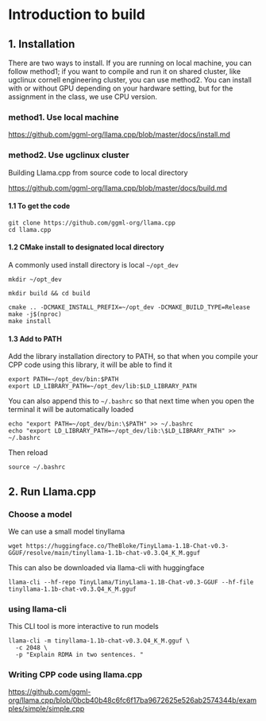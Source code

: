 # Introduction to build

## 1. Installation

There are two ways to install. If you are running on local machine, you can follow method1; if you want to compile and run it on shared cluster, like ugclinux cornell engineering cluster, you can use method2. You can install with or without GPU depending on your hardware setting, but for the assignment in the class, we use CPU version.

### method1. Use local machine
https://github.com/ggml-org/llama.cpp/blob/master/docs/install.md 

### method2. Use ugclinux cluster

Building Llama.cpp from source code to local directory

https://github.com/ggml-org/llama.cpp/blob/master/docs/build.md 


#### 1.1 To get the code

```
git clone https://github.com/ggml-org/llama.cpp
cd llama.cpp
```

#### 1.2 CMake install to designated local directory

A commonly used install directory is local ```~/opt_dev```

```
mkdir ~/opt_dev

mkdir build && cd build

cmake .. -DCMAKE_INSTALL_PREFIX=~/opt_dev -DCMAKE_BUILD_TYPE=Release
make -j$(nproc)
make install
```

#### 1.3 Add to PATH

Add the library installation directory to PATH, so that when you compile your CPP code using this library, it will be able to find it

```
export PATH=~/opt_dev/bin:$PATH
export LD_LIBRARY_PATH=~/opt_dev/lib:$LD_LIBRARY_PATH
```

You can also append this to ```~/.bashrc``` so that next time when you open the terminal it will be automatically loaded

```
echo "export PATH=~/opt_dev/bin:\$PATH" >> ~/.bashrc
echo "export LD_LIBRARY_PATH=~/opt_dev/lib:\$LD_LIBRARY_PATH" >> ~/.bashrc
```

Then reload
```
source ~/.bashrc
```

## 2. Run Llama.cpp

### Choose a model

We can use a small model tinyllama
```
wget https://huggingface.co/TheBloke/TinyLlama-1.1B-Chat-v0.3-GGUF/resolve/main/tinyllama-1.1b-chat-v0.3.Q4_K_M.gguf
```

This can also be downloaded via llama-cli with huggingface
```
llama-cli --hf-repo TinyLlama/TinyLlama-1.1B-Chat-v0.3-GGUF --hf-file tinyllama-1.1b-chat-v0.3.Q4_K_M.gguf
```

### using llama-cli
This CLI tool is more interactive to run models

```
llama-cli -m tinyllama-1.1b-chat-v0.3.Q4_K_M.gguf \
  -c 2048 \
  -p "Explain RDMA in two sentences. "
```



### Writing CPP code using llama.cpp

https://github.com/ggml-org/llama.cpp/blob/0bcb40b48c6fc6f17ba9672625e526ab2574344b/examples/simple/simple.cpp

